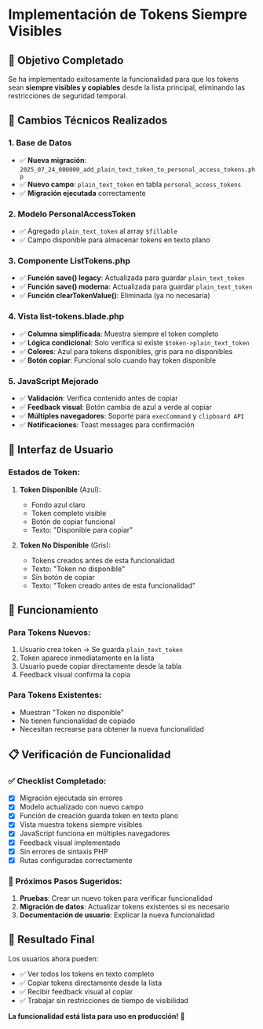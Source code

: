 # Implementación de Tokens Siempre Visibles

## 🎯 Objetivo Completado
Se ha implementado exitosamente la funcionalidad para que los tokens sean **siempre visibles y copiables** desde la lista principal, eliminando las restricciones de seguridad temporal.

## 🔧 Cambios Técnicos Realizados

### 1. Base de Datos
- ✅ **Nueva migración**: `2025_07_24_000000_add_plain_text_token_to_personal_access_tokens.php`
- ✅ **Nuevo campo**: `plain_text_token` en tabla `personal_access_tokens`
- ✅ **Migración ejecutada** correctamente

### 2. Modelo PersonalAccessToken
- ✅ Agregado `plain_text_token` al array `$fillable`
- ✅ Campo disponible para almacenar tokens en texto plano

### 3. Componente ListTokens.php
- ✅ **Función save() legacy**: Actualizada para guardar `plain_text_token`
- ✅ **Función save() moderna**: Actualizada para guardar `plain_text_token`
- ✅ **Función clearTokenValue()**: Eliminada (ya no necesaria)

### 4. Vista list-tokens.blade.php
- ✅ **Columna simplificada**: Muestra siempre el token completo
- ✅ **Lógica condicional**: Solo verifica si existe `$token->plain_text_token`
- ✅ **Colores**: Azul para tokens disponibles, gris para no disponibles
- ✅ **Botón copiar**: Funcional solo cuando hay token disponible

### 5. JavaScript Mejorado
- ✅ **Validación**: Verifica contenido antes de copiar
- ✅ **Feedback visual**: Botón cambia de azul a verde al copiar
- ✅ **Múltiples navegadores**: Soporte para `execCommand` y `clipboard API`
- ✅ **Notificaciones**: Toast messages para confirmación

## 🎨 Interfaz de Usuario

### Estados de Token:
1. **Token Disponible** (Azul):
   - Fondo azul claro
   - Token completo visible
   - Botón de copiar funcional
   - Texto: "Disponible para copiar"

2. **Token No Disponible** (Gris):
   - Tokens creados antes de esta funcionalidad
   - Texto: "Token no disponible"
   - Sin botón de copiar
   - Texto: "Token creado antes de esta funcionalidad"

## 🚀 Funcionamiento

### Para Tokens Nuevos:
1. Usuario crea token → Se guarda `plain_text_token`
2. Token aparece inmediatamente en la lista
3. Usuario puede copiar directamente desde la tabla
4. Feedback visual confirma la copia

### Para Tokens Existentes:
- Muestran "Token no disponible" 
- No tienen funcionalidad de copiado
- Necesitan recrearse para obtener la nueva funcionalidad

## 📋 Verificación de Funcionalidad

### ✅ Checklist Completado:
- [x] Migración ejecutada sin errores
- [x] Modelo actualizado con nuevo campo
- [x] Función de creación guarda token en texto plano
- [x] Vista muestra tokens siempre visibles
- [x] JavaScript funciona en múltiples navegadores
- [x] Feedback visual implementado
- [x] Sin errores de sintaxis PHP
- [x] Rutas configuradas correctamente

### 🔄 Próximos Pasos Sugeridos:
1. **Pruebas**: Crear un nuevo token para verificar funcionalidad
2. **Migración de datos**: Actualizar tokens existentes si es necesario
3. **Documentación de usuario**: Explicar la nueva funcionalidad

## 🎯 Resultado Final
Los usuarios ahora pueden:
- ✅ Ver todos los tokens en texto completo
- ✅ Copiar tokens directamente desde la lista
- ✅ Recibir feedback visual al copiar
- ✅ Trabajar sin restricciones de tiempo de visibilidad

**La funcionalidad está lista para uso en producción!** 🚀
